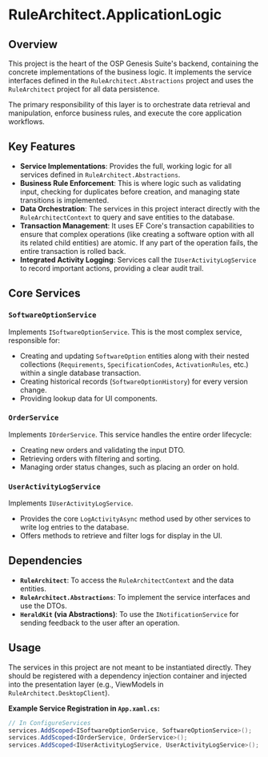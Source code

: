 # RuleArchitect.ApplicationLogic

## Overview

This project is the heart of the OSP Genesis Suite's backend, containing the concrete implementations of the business logic. It implements the service interfaces defined in the `RuleArchitect.Abstractions` project and uses the `RuleArchitect` project for all data persistence.

The primary responsibility of this layer is to orchestrate data retrieval and manipulation, enforce business rules, and execute the core application workflows.

## Key Features

* **Service Implementations**: Provides the full, working logic for all services defined in `RuleArchitect.Abstractions`.
* **Business Rule Enforcement**: This is where logic such as validating input, checking for duplicates before creation, and managing state transitions is implemented.
* **Data Orchestration**: The services in this project interact directly with the `RuleArchitectContext` to query and save entities to the database.
* **Transaction Management**: It uses EF Core's transaction capabilities to ensure that complex operations (like creating a software option with all its related child entities) are atomic. If any part of the operation fails, the entire transaction is rolled back.
* **Integrated Activity Logging**: Services call the `IUserActivityLogService` to record important actions, providing a clear audit trail.

## Core Services

### `SoftwareOptionService`
Implements `ISoftwareOptionService`. This is the most complex service, responsible for:
* Creating and updating `SoftwareOption` entities along with their nested collections (`Requirements`, `SpecificationCodes`, `ActivationRules`, etc.) within a single database transaction.
* Creating historical records (`SoftwareOptionHistory`) for every version change.
* Providing lookup data for UI components.

### `OrderService`
Implements `IOrderService`. This service handles the entire order lifecycle:
* Creating new orders and validating the input DTO.
* Retrieving orders with filtering and sorting.
* Managing order status changes, such as placing an order on hold.

### `UserActivityLogService`
Implements `IUserActivityLogService`.
* Provides the core `LogActivityAsync` method used by other services to write log entries to the database.
* Offers methods to retrieve and filter logs for display in the UI.

## Dependencies

* **`RuleArchitect`**: To access the `RuleArchitectContext` and the data entities.
* **`RuleArchitect.Abstractions`**: To implement the service interfaces and use the DTOs.
* **`HeraldKit` (via Abstractions)**: To use the `INotificationService` for sending feedback to the user after an operation.

## Usage

The services in this project are not meant to be instantiated directly. They should be registered with a dependency injection container and injected into the presentation layer (e.g., ViewModels in `RuleArchitect.DesktopClient`).

**Example Service Registration in `App.xaml.cs`:**
```csharp
// In ConfigureServices
services.AddScoped<ISoftwareOptionService, SoftwareOptionService>();
services.AddScoped<IOrderService, OrderService>();
services.AddScoped<IUserActivityLogService, UserActivityLogService>();
```

